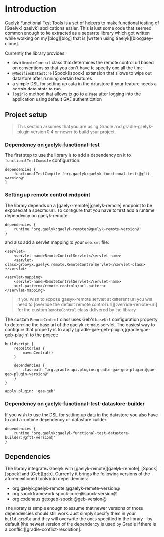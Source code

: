 # Introduction

Gaelyk Functional Test Tools is a set of helpers to make functional testing of [Gaelyk][gaelyk] applications easier. This is just some code that seemed common enough to be extracted as a separate library which got written while working on my [blog][blog] that is [written using Gaelyk][bloogaey-clone].

Currently the library provides:

* own `RemoteControl` class that determines the remote control url based on conventions so that you don't have to specify one all the time
* `@ModifiesDatastore` [Spock][spock] extension that allows to wipe out datastore after running certain features
* a simple DSL for setting up data in the datastore if your feature needs a certain data state to run
* `loginTo` method that allows to go to a `Page` after logging into the application using default GAE authentication

## Project setup

> This section assumes that you are using Gradle and gradle-gaelyk-plugin version 0.4 or newer to build your project.

### Dependency on gaelyk-functional-test

The first step to use the library is to add a dependency on it to `functionalTestCompile` configuration:

	dependencies {
		functionalTestCompile 'org.gaelyk:gaelyk-functional-test:@gftt-version@'
	}

### Setting up remote control endpoint

The library depends on a [gaelyk-remote][gaelyk-remote] endpoint to be exposed at a specific url. To configure that you have to first add a runtime dependency on gaelyk-remote:

	dependencies {
		runtime 'org.gaelyk:gaelyk-remote:@gaelyk-remote-version@'
	}

and also add a servlet mapping to your `web.xml` file:

	<servlet>
		<servlet-name>RemoteControlServlet</servlet-name>
		<servlet-class>groovyx.gaelyk.remote.RemoteControlServlet</servlet-class>
	</servlet>

	<servlet-mapping>
		<servlet-name>RemoteControlServlet</servlet-name>
		<url-pattern>/remote-control</url-pattern>
	</servlet-mapping>

> If you wish to expose gaelyk-remote servlet at different url you will need to [override the default remote control url][override-remote-url] for the custom `RemoteControl` class delivered by the library

The custom `RemoteControl` class uses Geb's `baseUrl` configuration property to determine the base url of the gaelyk-remote servlet. The easiest way to configure that property is to apply [gradle-gae-geb-plugin][gradle-gae-geb-plugin] to the project:

	buildscript {
		repositories {
			mavenCentral()
		}

		dependencies {
			classpath "org.gradle.api.plugins:gradle-gae-geb-plugin:@gae-geb-plugin-version@"
		}
	}

	apply plugin: 'gae-geb'

### Dependency on gaelyk-functional-test-datastore-builder

If you wish to use the DSL for setting up data in the datastore you also have to add a runtime dependency on datastore builder:

	dependencies {
		runtime 'org.gaelyk:gaelyk-functional-test-datastore-builder:@gftt-version@'
	}

## Dependencies

The library integrates Gaelyk with [gaelyk-remote][gaelyk-remote], [Spock][spock] and [Geb][geb]. Currently it brings the following versions of the aforementioned tools into dependencies:

* org.gaelyk:gaelyk-remote:@gaelyk-remote-version@
* org.spockframework:spock-core:@spock-version@
* org.codehaus.geb:geb-spock:@geb-version@

The library is simple enough to assume that newer versions of those dependencies should still work. Just simply specify them in your `build.gradle` and they will overwrite the ones specified in the library - by default [the newest version of the dependency is used by Gradle if there is a conflict][gradle-conflict-resolution].